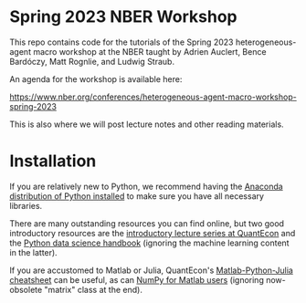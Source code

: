 # Spring 2023 NBER Workshop

This repo contains code for the tutorials of the Spring 2023 heterogeneous-agent macro workshop at the NBER taught by Adrien Auclert, Bence Bardóczy, Matt Rognlie, and Ludwig Straub.

An agenda for the workshop is available here:

https://www.nber.org/conferences/heterogeneous-agent-macro-workshop-spring-2023

This is also where we will post lecture notes and other reading materials.

# Installation

If you are relatively new to Python, we recommend having the [Anaconda distribution of Python installed](https://www.anaconda.com/products/distribution) to make sure you have all necessary libraries. 

There are many outstanding resources you can find online, but two good introductory resources are the [introductory lecture series at QuantEcon](https://python-programming.quantecon.org/intro.html) and the [Python data science handbook](https://jakevdp.github.io/PythonDataScienceHandbook/) (ignoring the machine learning content in the latter). 

If you are accustomed to Matlab or Julia, QuantEcon's [Matlab-Python-Julia cheatsheet](https://cheatsheets.quantecon.org/) can be useful, as can [NumPy for Matlab users](https://numpy.org/doc/stable/user/numpy-for-matlab-users.html) (ignoring now-obsolete "matrix" class at the end). 
